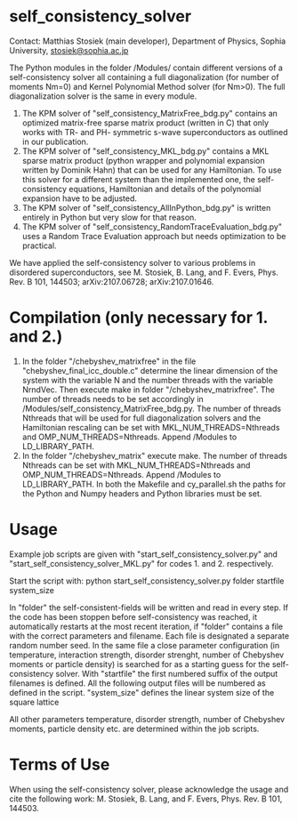 # self_consistency_solver
Contact: Matthias Stosiek (main developer), Department of Physics, Sophia University, stosiek@sophia.ac.jp

The Python modules in the folder /Modules/ contain different versions of a self-consistency solver all containing a full diagonalization (for number of moments Nm=0) and Kernel Polynomial Method solver (for Nm>0). The full diagonalization solver is the same in every module.

1. The KPM solver of "self_consistency_MatrixFree_bdg.py" contains an optimized matrix-free sparse matrix product (written in C) that only works with TR- and PH- symmetric s-wave superconductors as outlined in our publication.
2. The KPM solver of "self_consistency_MKL_bdg.py" contains a MKL sparse matrix product (python wrapper and polynomial expansion written by Dominik Hahn) that can be used for any Hamiltonian. To use this solver for a different system than the implemented one, the self-consistency equations, Hamiltonian and details of the polynomial expansion have to be adjusted.
3. The KPM solver of "self_consistency_AllInPython_bdg.py" is written entirely in Python but very slow for that reason.
4. The KPM solver of "self_consistency_RandomTraceEvaluation_bdg.py" uses a Random Trace Evaluation approach but needs optimization to be practical.

We have applied the self-consistency solver to various problems in disordered superconductors, see M. Stosiek, B. Lang, and F. Evers, Phys. Rev. B 101, 144503; arXiv:2107.06728; arXiv:2107.01646.

# Compilation (only necessary for 1. and 2.)
1. In the folder "/chebyshev_matrixfree" in the file "chebyshev_final_icc_double.c" determine the linear dimension of the system with the variable N and the number threads with the variable NrndVec. Then execute make in folder "/chebyshev_matrixfree". The number of threads needs to be set accordingly in /Modules/self_consistency_MatrixFree_bdg.py. The number of threads Nthreads that will be used for full diagonalization solvers and the Hamiltonian rescaling can be set with MKL_NUM_THREADS=Nthreads and OMP_NUM_THREADS=Nthreads. Append /Modules to LD_LIBRARY_PATH.
2. In the folder "/chebyshev_matrix" execute make. The number of threads Nthreads can be set with MKL_NUM_THREADS=Nthreads and OMP_NUM_THREADS=Nthreads. Append /Modules to LD_LIBRARY_PATH. In both the Makefile and cy_parallel.sh the paths for the Python and Numpy headers and Python libraries must be set.

# Usage
Example job scripts are given with "start_self_consistency_solver.py" and "start_self_consistency_solver_MKL.py" for codes 1. and 2. respectively.

Start the script with:
    python start_self_consistency_solver.py folder startfile system_size

In "folder" the self-consistent-fields will be written and read in every step. If the code has been stoppen before self-consistency was reached, it automatically restarts at the most recent iteration, if "folder" contains a file with the correct parameters and filename. Each file is designated a separate random number seed. In the same file a close parameter configuration (in temperature, interaction strength, disorder strenght, number of Chebyshev moments or particle density) is searched for as a starting guess for the self-consistency solver.
With "startfile" the first numbered suffix of the output filenames is defined. All the following output files will be numbered as defined in the script.
"system_size" defines the linear system size of the square lattice

All other parameters temperature, disorder strength, number of Chebyshev moments, particle density etc. are determined within the job scripts.

# Terms of Use
When using the self-consistency solver, please acknowledge the usage and cite the following work: M. Stosiek, B. Lang, and F. Evers, Phys. Rev. B 101, 144503. 
